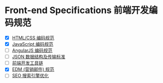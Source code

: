 # Front-end Specifications 前端开发编码规范

- [x] [HTML/CSS 编码规范](html-css-style-guide.md)
- [x] [JavaScript 编码规范](javascript-style-guide.md)
- [ ] [AngularJS 编码规范](angularjs-style-guide.md)
- [ ] [JSON 数据结构及传输标准](json.md)
- [ ] [前端开发工具链](front-end-tool-chain.md)
- [x] [EDM (营销邮件) 规范](edm-spec.md)
- [ ] [SEO 搜索引擎优化](seo.md)
